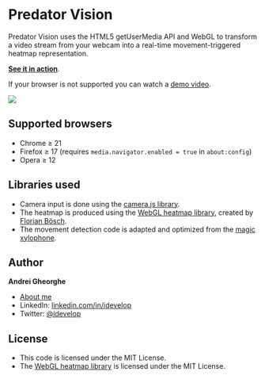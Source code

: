 Predator Vision
===============

Predator Vision uses the HTML5 getUserMedia API and WebGL to transform a video stream from your webcam into a real-time movement-triggered heatmap representation. 

**[See it in action](http://idevelop.github.com/predator-vision)**.

If your browser is not supported you can watch a [demo video](http://www.youtube.com/watch?v=a_4ZhcT9hSs).

<img src="http://idevelop.github.com/predator-vision/images/screenshot.png" />

## Supported browsers

* Chrome &ge; 21
* Firefox &ge; 17 (requires `media.navigator.enabled = true` in `about:config`)
* Opera &ge; 12

## Libraries used

* Camera input is done using the [camera.js library](https://github.com/idevelop/camera.js).
* The heatmap is produced using the [WebGL heatmap library](https://github.com/pyalot/webgl-heatmap), created by [Florian Bösch](https://github.com/pyalot).
* The movement detection code is adapted and optimized from the [magic xylophone](http://www.adobe.com/devnet/html5/articles/javascript-motion-detection.html).

## Author

**Andrei Gheorghe**

* [About me](http://idevelop.github.com)
* LinkedIn: [linkedin.com/in/idevelop](http://www.linkedin.com/in/idevelop)
* Twitter: [@idevelop](http://twitter.com/idevelop)

## License

- This code is licensed under the MIT License.
- The [WebGL heatmap library](https://github.com/pyalot/webgl-heatmap/) is licensed under the MIT License.
